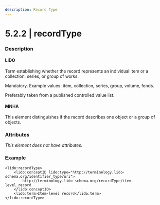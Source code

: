 ```yaml
---
description: Record Type
---
```


# 5.2.2 | recordType

### Description

#### LIDO

Term establishing whether the record represents an individual item or a collection, series, or group of works.

Mandatory. Example values: item, collection, series, group, volume, fonds.

Preferably taken from a published controlled value list.

#### MNHA

This element distinguishes if the record describes one object or a group of objects.

### Attributes

_This element does not have attributes._

### Example

```markup
<lido:recordType>
    <lido:conceptID lido:type="http://terminology.lido-schema.org/identifier_type/uri">
        http://terminology.lido-schema.org/recordType/item-level_record
    </lido:conceptID>
    <lido:term>Item-level record</lido:term>
</lido:recordType>
```
